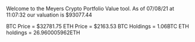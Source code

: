 Welcome to the Meyers Crypto Portfolio Value tool. 
As of 07/08/21 at 11:07:32 our valuation is $93077.44 

BTC Price = $32781.75
 ETH Price = $2163.53
BTC Holdings = 1.06BTC
 ETH holdings = 26.960005962ETH 
